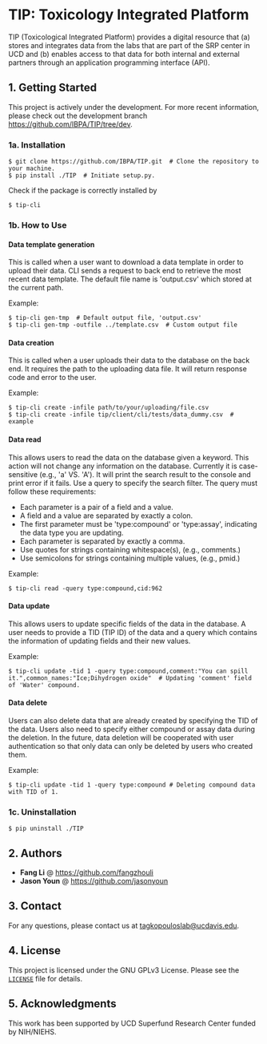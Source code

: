 # TIP: Toxicology Integrated Platform

TIP (Toxicological Integrated Platform) provides a digital resource that (a) stores and integrates data from the labs that are part of the SRP center in UCD and (b) enables access to that data for both internal and external partners through an application programming interface (API).

## 1. Getting Started

This project is actively under the development. For more recent information, please check out the development branch https://github.com/IBPA/TIP/tree/dev.

### 1a. Installation
```
$ git clone https://github.com/IBPA/TIP.git  # Clone the repository to your machine.
$ pip install ./TIP  # Initiate setup.py.
```
Check if the package is correctly installed by
```
$ tip-cli
```

### 1b. How to Use

#### Data template generation

This is called when a user want to download a data template in order to upload their data. CLI sends a request to back end to retrieve the most recent data template. The default file name is 'output.csv' which stored at the current path.

Example:
```console
$ tip-cli gen-tmp  # Default output file, 'output.csv'
$ tip-cli gen-tmp -outfile ../template.csv  # Custom output file
```

#### Data creation

This is called when a user uploads their data to the database on the back end. It requires the path to the uploading data file. It will return response code and error to the user.

Example:
```console
$ tip-cli create -infile path/to/your/uploading/file.csv
$ tip-cli create -infile tip/client/cli/tests/data_dummy.csv  # example
```

#### Data read

This allows users to read the data on the database given a keyword. This action will not change any information on the database. Currently it is case-sensitive (e.g., 'a' VS. 'A'). It will print the search result to the console and print error if it fails. Use a query to specify the search filter. The query must follow these requirements:
- Each parameter is a pair of a field and a value.
- A field and a value are separated by exactly a colon.
- The first parameter must be 'type:compound' or 'type:assay', indicating the data type you are updating.
- Each parameter is separated by exactly a comma.
- Use quotes for strings containing whitespace(s), (e.g., comments.)
- Use semicolons for strings containing multiple values, (e.g., pmid.)

Example:
```console
$ tip-cli read -query type:compound,cid:962
```

#### Data update

This allows users to update specific fields of the data in the database. A user needs to provide a TID (TIP ID) of the data and a query which contains the information of updating fields and their new values.

Example:
```console
$ tip-cli update -tid 1 -query type:compound,comment:"You can spill it.",common_names:"Ice;Dihydrogen oxide"  # Updating 'comment' field of 'Water' compound.
```

#### Data delete

Users can also delete data that are already created by specifying the TID of the data. Users also need to specify either compound or assay data during the deletion. In the future, data deletion will be cooperated with user authentication so that only data can only be deleted by users who created them.

Example:
```console
$ tip-cli update -tid 1 -query type:compound # Deleting compound data with TID of 1.
```

### 1c. Uninstallation

```console
$ pip uninstall ./TIP
```

## 2. Authors

- **Fang Li** @ https://github.com/fangzhouli
- **Jason Youn** @ https://github.com/jasonyoun

## 3. Contact

For any questions, please contact us at tagkopouloslab@ucdavis.edu.

## 4. License

This project is licensed under the GNU GPLv3 License. Please see the <code>[LICENSE](./LICENSE)</code> file for details.

## 5. Acknowledgments

This work has been supported by UCD Superfund Research Center funded by NIH/NIEHS.
